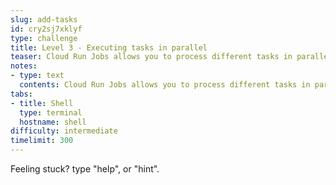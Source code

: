 ```yaml
---
slug: add-tasks
id: cry2sj7xklyf
type: challenge
title: Level 3 - Executing tasks in parallel
teaser: Cloud Run Jobs allows you to process different tasks in parallel.
notes:
- type: text
  contents: Cloud Run Jobs allows you to process different tasks in parallel.
tabs:
- title: Shell
  type: terminal
  hostname: shell
difficulty: intermediate
timelimit: 300
---
```

Feeling stuck? type "help", or "hint".